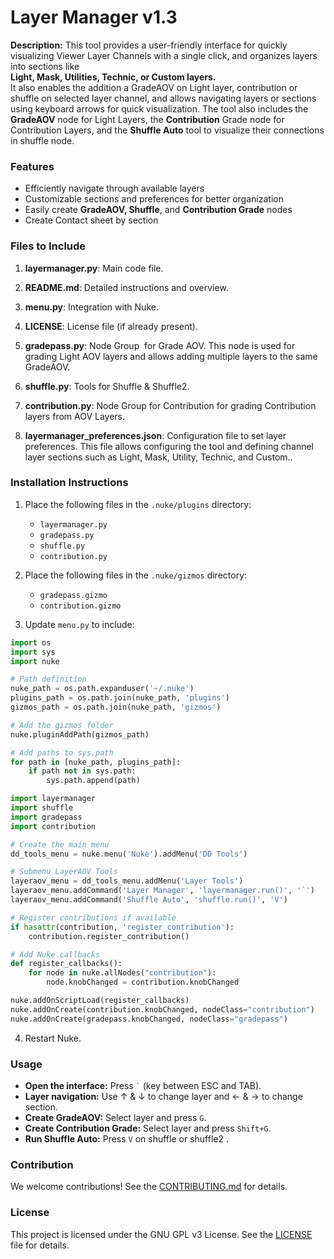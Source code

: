 # Layer Manager v1.3

**Description:** This tool provides a user-friendly interface for quickly visualizing Viewer Layer Channels with a single click, and organizes layers into sections like \
**Light, Mask, Utilities, Technic, or Custom layers.**\
&#x20;It also enables the addition a GradeAOV on Light layer, contribution or shuffle on selected layer channel, and allows navigating layers or sections using keyboard arrows for quick visualization. The tool also includes the **GradeAOV** node for Light Layers, the **Contribution** Grade node for Contribution Layers, and the **Shuffle Auto** tool to visualize their connections in shuffle node.

### Features

- Efficiently navigate through available layers
- Customizable sections and preferences for better organization
- Easily create **GradeAOV, Shuffle**, and **Contribution Grade** nodes
- Create Contact sheet by section



### Files to Include

1. **layermanager.py**: Main code file.

2. **README.md**: Detailed instructions and overview.

3. **menu.py**: Integration with Nuke.

4. **LICENSE**: License file (if already present).

5. **gradepass.py**: Node Group  for Grade AOV. This node is used for grading Light AOV layers and allows adding multiple layers to the same GradeAOV.

6. **shuffle.py**: Tools for Shuffle & Shuffle2.

7. **contribution.py**: Node Group for Contribution for grading Contribution layers from AOV Layers.

8. **layermanager_preferences.json**: Configuration file to set layer preferences. This file allows configuring the tool and defining channel layer sections such as Light, Mask, Utility, Technic, and Custom..

### Installation Instructions

1. Place the following files in the `.nuke/plugins` directory:

   - `layermanager.py`
   - `gradepass.py`
   - `shuffle.py`
   - `contribution.py`

2. Place the following files in the `.nuke/gizmos` directory:

   - `gradepass.gizmo`
   - `contribution.gizmo`

3. Update `menu.py` to include:

```python
import os
import sys
import nuke

# Path definition
nuke_path = os.path.expanduser('~/.nuke')
plugins_path = os.path.join(nuke_path, 'plugins')
gizmos_path = os.path.join(nuke_path, 'gizmos')

# Add the gizmos folder
nuke.pluginAddPath(gizmos_path)

# Add paths to sys.path
for path in [nuke_path, plugins_path]:
    if path not in sys.path:
        sys.path.append(path)

import layermanager
import shuffle
import gradepass
import contribution

# Create the main menu
dd_tools_menu = nuke.menu('Nuke').addMenu('DD Tools')

# Submenu LayerAOV Tools
layeraov_menu = dd_tools_menu.addMenu('Layer Tools')
layeraov_menu.addCommand('Layer Manager', 'layermanager.run()', '`')
layeraov_menu.addCommand('Shuffle Auto', 'shuffle.run()', 'V')

# Register contributions if available
if hasattr(contribution, 'register_contribution'):
    contribution.register_contribution()

# Add Nuke callbacks
def register_callbacks():
    for node in nuke.allNodes("contribution"):
        node.knobChanged = contribution.knobChanged

nuke.addOnScriptLoad(register_callbacks)
nuke.addOnCreate(contribution.knobChanged, nodeClass="contribution")
nuke.addOnCreate(gradepass.knobChanged, nodeClass="gradepass")
```

4. Restart Nuke.

### Usage

- **Open the interface:** Press `` ` `` (key between ESC and TAB).
- **Layer navigation:** Use ↑ & ↓ to change layer and ← & → to change section.
- **Create GradeAOV:** Select layer and press `G`.
- **Create Contribution Grade:** Select layer and press `Shift+G`.
- **Run Shuffle Auto:** Press `V` on shuffle or shuffle2 .

### Contribution

We welcome contributions! See the [CONTRIBUTING.md](CONTRIBUTING.md) for details.

### License

This project is licensed under the GNU GPL v3 License. See the [LICENSE](LICENSE) file for details.

##

